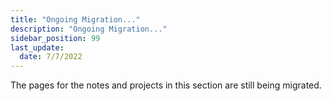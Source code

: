 ```yaml
---
title: "Ongoing Migration..."
description: "Ongoing Migration..."
sidebar_position: 99
last_update:
  date: 7/7/2022
---
```


The pages for the notes and projects in this section are still being migrated.